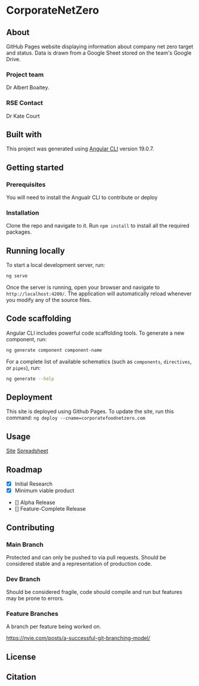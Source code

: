 # CorporateNetZero



## About 
GitHub Pages website displaying information about company net zero target and status. Data is drawn from a Google Sheet stored on the team's Google Drive.

### Project team
Dr Albert Boaitey. 

### RSE Contact 
Dr Kate Court

## Built with
This project was generated using [Angular CLI](https://github.com/angular/angular-cli) version 19.0.7.

## Getting started

### Prerequisites 
You will need to install the Angualr CLI to contribute or deploy

### Installation
Clone the repo and navigate to it. Run ```npm install``` to install all the required packages.

## Running locally

To start a local development server, run:

```bash
ng serve
```

Once the server is running, open your browser and navigate to `http://localhost:4200/`. The application will automatically reload whenever you modify any of the source files.

## Code scaffolding

Angular CLI includes powerful code scaffolding tools. To generate a new component, run:

```bash
ng generate component component-name
```

For a complete list of available schematics (such as `components`, `directives`, or `pipes`), run:

```bash
ng generate --help
```

## Deployment

This site is deployed using Github Pages. To update the site, run this command:
`ng deploy --cname=corporatefoodnetzero.com`    



## Usage

[Site](https://newcastlerse.github.io/corporate-net-zero/)
[Spreadsheet](https://docs.google.com/spreadsheets/d/1kIRn2RuUiMKBEuEtkPRRMJxG3NMRpu1lnuuhiV93zE0/edit?usp=sharing)


## Roadmap

- [x] Initial Research  
- [x] Minimum viable product  
- [] Alpha Release  
- [] Feature-Complete Release  

## Contributing

### Main Branch
Protected and can only be pushed to via pull requests. Should be considered stable and a representation of production code.

### Dev Branch
Should be considered fragile, code should compile and run but features may be prone to errors.

### Feature Branches
A branch per feature being worked on.

https://nvie.com/posts/a-successful-git-branching-model/

## License

## Citation
